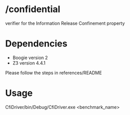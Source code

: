 # /confidential
verifier for the Information Release Confinement property

# Dependencies
- Boogie version 2
- Z3 version 4.4.1

Please follow the steps in references/README

# Usage
CfiDriver/bin/Debug/CfiDriver.exe <benchmark_name>
